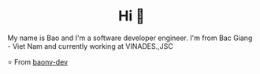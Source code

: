 <h1 align="center">Hi 👋</h1>
<!--
**baonv-dev/baonv-dev** is a ✨ _special_ ✨ repository because its `README.md` (this file) appears on your GitHub profile.
-->
My name is Bao and I'm a software developer engineer. 
I'm from Bac Giang - Viet Nam and currently working at VINADES.,JSC

⭐️ From [baonv-dev](https://github.com/baonv-dev)

